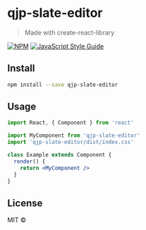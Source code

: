 # qjp-slate-editor

> Made with create-react-library

[![NPM](https://img.shields.io/npm/v/qjp-slate-editor.svg)](https://www.npmjs.com/package/qjp-slate-editor) [![JavaScript Style Guide](https://img.shields.io/badge/code_style-standard-brightgreen.svg)](https://standardjs.com)

## Install

```bash
npm install --save qjp-slate-editor
```

## Usage

```jsx
import React, { Component } from 'react'

import MyComponent from 'qjp-slate-editor'
import 'qjp-slate-editor/dist/index.css'

class Example extends Component {
  render() {
    return <MyComponent />
  }
}
```

## License

MIT © [](https://github.com/)
